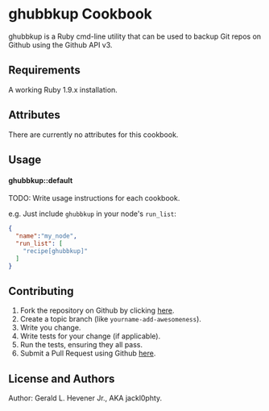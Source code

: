 ghubbkup Cookbook
=================
ghubbkup is a Ruby cmd-line utility that can be used to backup Git repos on Github using the Github API v3.

Requirements
------------
A working Ruby 1.9.x installation.

Attributes
----------
There are currently no attributes for this cookbook.

Usage
-----
#### ghubbkup::default
TODO: Write usage instructions for each cookbook.

e.g.
Just include `ghubbkup` in your node's `run_list`:

```json
{
  "name":"my_node",
  "run_list": [
    "recipe[ghubbkup]"
  ]
}
```

Contributing
------------
1. Fork the repository on Github by clicking [here](https://github.com/jackl0phty/opschef-cookbook-ghubbkup/fork).
2. Create a topic branch (like `yourname-add-awesomeness`).
3. Write you change.
4. Write tests for your change (if applicable).
5. Run the tests, ensuring they all pass.
6. Submit a Pull Request using Github [here](https://github.com/jackl0phty/opschef-cookbook-ghubbkup).

License and Authors
-------------------
Author: Gerald L. Hevener Jr., AKA jackl0phty. 
